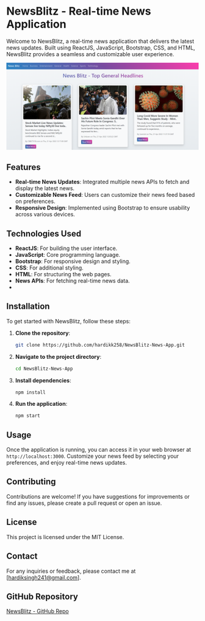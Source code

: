 # NewsBlitz - Real-time News Application

Welcome to NewsBlitz, a real-time news application that delivers the latest news updates. Built using ReactJS, JavaScript, Bootstrap, CSS, and HTML, NewsBlitz provides a seamless and customizable user experience.

![NewsBlitz](https://github.com/hardikk258/NewsBlitz-News-App/blob/main/public/NewsBlitzThumbnail.png)

## Features

- **Real-time News Updates**: Integrated multiple news APIs to fetch and display the latest news.
- **Customizable News Feed**: Users can customize their news feed based on preferences.
- **Responsive Design**: Implemented using Bootstrap to ensure usability across various devices.

## Technologies Used

- **ReactJS**: For building the user interface.
- **JavaScript**: Core programming language.
- **Bootstrap**: For responsive design and styling.
- **CSS**: For additional styling.
- **HTML**: For structuring the web pages.
- **News APIs**: For fetching real-time news data.
- 

## Installation

To get started with NewsBlitz, follow these steps:

1. **Clone the repository**:
    ```bash
    git clone https://github.com/hardikk258/NewsBlitz-News-App.git
    ```

2. **Navigate to the project directory**:
    ```bash
    cd NewsBlitz-News-App
    ```

3. **Install dependencies**:
    ```bash
    npm install
    ```

4. **Run the application**:
    ```bash
    npm start
    ```

## Usage

Once the application is running, you can access it in your web browser at `http://localhost:3000`. Customize your news feed by selecting your preferences, and enjoy real-time news updates.

## Contributing

Contributions are welcome! If you have suggestions for improvements or find any issues, please create a pull request or open an issue.

## License

This project is licensed under the MIT License.

## Contact

For any inquiries or feedback, please contact me at [hardiksingh241@gmail.com].

## GitHub Repository

[NewsBlitz - GitHub Repo](https://github.com/hardikk258/NewsBlitz-News-App)
